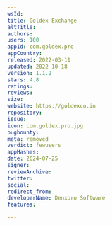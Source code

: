 ```yaml
---
wsId: 
title: Goldex Exchange
altTitle: 
authors: 
users: 100
appId: com.goldex.pro
appCountry: 
released: 2022-03-11
updated: 2022-10-18
version: 1.1.2
stars: 4.8
ratings: 
reviews: 
size: 
website: https://goldexco.in
repository: 
issue: 
icon: com.goldex.pro.jpg
bugbounty: 
meta: removed
verdict: fewusers
appHashes: 
date: 2024-07-25
signer: 
reviewArchive: 
twitter: 
social: 
redirect_from: 
developerName: Denxpro Software
features: 

---
```



